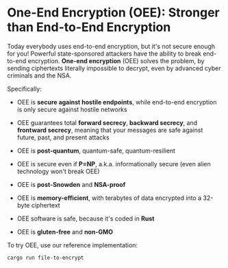 # One-End Encryption (OEE): Stronger than End-to-End Encryption

Today everybody uses end-to-end encryption, but it's not secure enough
for you! Powerful state-sponsored attackers have the ability to break
end-to-end encryption. **One-end encryption** (OEE) solves the problem, by
sending ciphertexts literally impossible to decrypt, even by advanced
cyber criminals and the NSA.

Specifically:

* OEE is **secure against hostile endpoints**, while end-to-end encryption
  is only secure against hostile networks

* OEE guarantees total **forward secrecy**, **backward secrecy**, and **frontward
  secrecy**, meaning that your messages are safe against future, past, and
  present attacks

* OEE is **post-quantum**, quantum-safe, quantum-resilient 

* OEE is secure even if **P=NP**, a.k.a. informationally secure (even
  alien technology won't break OEE)

* OEE is **post-Snowden** and **NSA-proof**

* OEE is **memory-efficient**, with terabytes of data encrypted into a
  32-byte ciphertext

* OEE software is safe, because it's coded in **Rust**

* OEE is **gluten-free** and **non-GMO**


To try OEE, use our reference implementation:

```
cargo run file-to-encrypt
```


